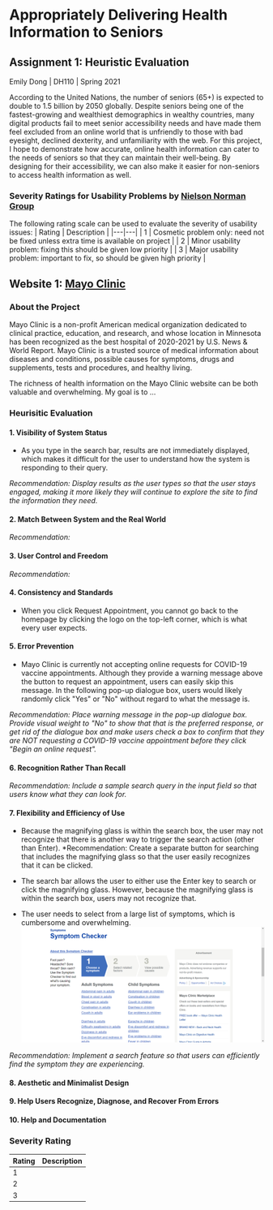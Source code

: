 # Appropriately Delivering Health Information to Seniors

## Assignment 1: Heuristic Evaluation

Emily Dong | DH110 | Spring 2021

According to the United Nations, the number of seniors (65+) is expected to double to 1.5 billion by 2050 globally. Despite seniors being one of the fastest-growing and wealthiest demographics in wealthy countries, many digital products fail to meet senior accessibility needs and have made them feel excluded from an online world that is unfriendly to those with bad eyesight, declined dexterity, and unfamiliarity with the web. For this project, I hope to demonstrate how accurate, online health information can cater to the needs of seniors so that they can maintain their well-being. By designing for their accessibility, we can also make it easier for non-seniors to access health information as well.

### Severity Ratings for Usability Problems by [Nielson Norman Group](https://www.nngroup.com/articles/how-to-rate-the-severity-of-usability-problems/)

The following rating scale can be used to evaluate the severity of usability issues:
| Rating | Description |
|---|---|
| 1 | Cosmetic problem only: need not be fixed unless extra time is available on project |
| 2 | Minor usability problem: fixing this should be given low priority |
| 3 | Major usability problem: important to fix, so should be given high priority |

## Website 1: [Mayo Clinic](https://www.mayoclinic.org/)

### About the Project
Mayo Clinic is a non-profit American medical organization dedicated to clinical practice, education, and research, and whose location in Minnesota has been recognized as the best hospital of 2020-2021 by U.S. News & World Report. Mayo Clinic is a trusted source of medical information about diseases and conditions, possible causes for symptoms, drugs and supplements, tests and procedures, and healthy living.

The richness of health information on the Mayo Clinic website can be both valuable and overwhelming. My goal is to ...

### Heurisitic Evaluation

#### 1. Visibility of System Status
* As you type in the search bar, results are not immediately displayed, which makes it difficult for the user to understand how the system is responding to their query.

*Recommendation: Display results as the user types so that the user stays engaged, making it more likely they will continue to explore the site to find the information they need.*

#### 2. Match Between System and the Real World


*Recommendation:* 

#### 3. User Control and Freedom


*Recommendation:*

#### 4. Consistency and Standards
* When you click Request Appointment, you cannot go back to the homepage by clicking the logo on the top-left corner, which is what every user expects.

#### 5. Error Prevention
* Mayo Clinic is currently not accepting online requests for COVID-19 vaccine appointments. Although they provide a warning message above the button to request an appointment, users can easily skip this message. In the following pop-up dialogue box, users would likely randomly click "Yes" or "No" without regard to what the message is.

*Recommendation: Place warning message in the pop-up dialogue box. Provide visual weight to "No" to show that that is the preferred response, or get rid of the dialogue box and make users check a box to confirm that they are NOT requesting a COVID-19 vaccine appointment before they click "Begin an online request".*

#### 6. Recognition Rather Than Recall

*Recommendation: Include a sample search query in the input field so that users know what they can look for.*

#### 7. Flexibility and Efficiency of Use

* Because the magnifying glass is within the search box, the user may not recognize that there is another way to trigger the search action (other than Enter).
*Recommendation: Create a separate button for searching that includes the magnifying glass so that the user easily recognizes that it can be clicked.

* The search bar allows the user to either use the Enter key to search or click the magnifying glass. However, because the magnifying glass is within the search box, users may not recognize that. 

* The user needs to select from a large list of symptoms, which is cumbersome and overwhelming.
![Mayo Clinic Symptom Checker](mayo-clinic-symptom-checker-step-1.PNG)

*Recommendation: Implement a search feature so that users can efficiently find the symptom they are experiencing.*


#### 8. Aesthetic and Minimalist Design


#### 9. Help Users Recognize, Diagnose, and Recover From Errors


#### 10. Help and Documentation


### Severity Rating
| Rating | Description |
|---|---|
| 1 |  |
| 2 |  |
| 3 |  |
